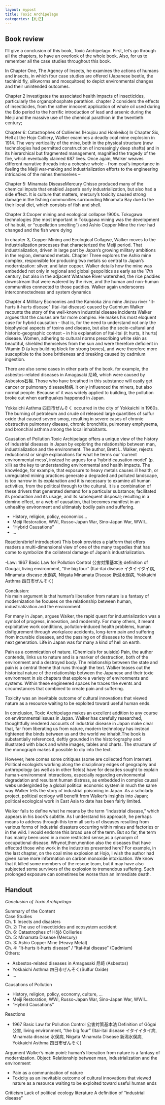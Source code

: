 ```yaml
---
layout: mypost
title: Toxic Archipelago
categories: [札记]
---
```


## Book review
I’ll give a conclusion of this book, Toxic Archipelago. First, let’s go through all the chapters, to have an overlook of the whole book. Also, for us to remember all the case studies throughout this book.

In Chapter One, The Agency of Insects, he examines the actions of humans and insects, in which four case studies are offered (Japanese beetle, the tachinid fly, silkworms and mosquitoes) to depict environmental changes and their unintended outcomes. 

Chapter 2 investigates the associated health impacts of insecticides, particularly the organophosphate parathion. chapter 2 considers the effects of insecticides, from the rather innocent application of whale oil used during the Edo period to the horriﬁc introduction of lead and arsenic during the Meiji and the massive use of the chemical parathion in the twentieth century;

Chapter 6: Catastrophes of Collieries (Houjou and Honkeiko)
In Chapter Six, Hell at the Hojo Colliery, Walker examines a deadly coal mine explosion in 1914. The very verticality of the mine, both in the physical structure (new technologies had permitted construction of increasingly deep shafts) and in its hierarchical but fragmented management, magnified the tragedy of the fire, which eventually claimed 687 lives. Once again, Walker weaves different narrative threads into a cohesive whole – from coal’s importance in fueling the Meiji war-making and industrialization efforts to the engineering intricacies of the mines themselves –

Chapter 5: Minamata DiseaseMercury
Chisso produced many of the chemical inputs that enabled Japan’s early industrialization, but also had a side effect. It is culture that matters, mercury’s toxicity caused strong damage in the fishing communities surrounding Minamata Bay due to the their local diet, which consists of fish and shell.

Chapter 3:Cooper mining and ecological collapse 1900s.
Tokugawa technologies (the most important in Tokugawa mining was the development of haibuki, or “cupellation smelting”) and Ashio Copper Mine
the river had changed and the fish were dying

In chapter 3, Copper Mining and Ecological Collapse, Walker moves to the industrialization processes that characterized the Meiji period. That industrialization, driven in large part by Japan’s growing military ambitions in the region, demanded metals. Chapter Three explores the Ashio mine complex, responsible for producing two metals so central to Japan’s modernization: silver, and later copper. Walker details how the mine was embedded not only in regional and global geopolitics as early as the 17th century, but also in the adjacent Watarase River watershed, the rice paddies downstream that were watered by the river, and the human and non-human communities connected to those paddies. Walker again underscores interconnectedness and system dynamics 

Chapter 4 Millitary Economies and the Kamioka zinc mine
Jinzuu river  "it-hurts it-hurts disease" (Itai-itai disease) caused by Cadmium
Walker recounts the story of the well-known industrial disease incidents 
Walker argues that the causes are far more complex. He makes his most eloquent case for hybrid causation –  that is, for the need to understand not only the biophysical aspects of toxins and disease, but also the socio-cultural and historic-geographic context –  in his explanation of Itai-Itai (it hurts, it hurts) disease. Women, adhering to cultural norms prescribing white skin as beautiful, shielded themselves from the sun and were therefore deficient in Vitamin D (a key building block for strong bones), and were therefore more susceptible to the bone brittleness and breaking caused by cadmium ingestion.

There are also some cases in other parts of the book. for example, the asbestos-related diseases in Amagasaki 尼崎, which were caused by Asbestos石棉. Those who have breathed in this substance will easily get cancer or pulmonary disease肺病. It only influenced the miners, but also normal people. Because of it was widely applied to building, the pollution broke out when earthquakes happened in Japan. 

Yokkaichi Asthma 四日市ぜんそく occurred in the city of Yokkaichi in 1960s. The burning of petroleum and crude oil released large quantities of sulfur oxide that caused severe smog, resulting in severe cases of chronic obstructive pulmonary disease, chronic bronchitis, pulmonary emphysema, and bronchial asthma among the local inhabitants.

Causation of Pollution
Toxic Archipelago offers a unique view of the history of industrial diseases in Japan by exploring the relationship between man, industrialization and the environment. The author, Brett L. Walker, rejects reductionist or single explanations for what he terms our ‘current environmental mess’, instead he argues for a ‘hybrid causation model’ (p. xiii) as the key to understanding environmental and health impacts. The knowledge, for example, that exposure to heavy metals causes ill health, or unregulated mining practices generate a degraded and polluted landscape, is too narrow in its explanation and it is necessary to examine all human activities, from the political through to the cultural. It is a combination of these drivers that generated demand for a particular substance; facilitated its production and its usage, and its subsequent disposal; resulting in a domino effect, or a web of causation, that becomes manifest in an unhealthy environment and ultimately bodily pain and suffering.


- History, religion, policy, economics...
- Meiji Restoration, WWI, Russo-Japan War, Sino-Japan War, WWII...
- “Hybrid Causations”
- ...

Reaction(brief introduction)
This book provides a platform that offers readers a multi-dimensional view of one of the many tragedies that has come to symbolize the collateral damage of Japan’s industrialization.

-Law: 1967 Basic Law for Pollution Control 公害対策基本法
definition of Gougai, living environment, “the big four”  (Itai-itai disease イタイイタイ病, Minamata disease 水俣病, Niigata Minamata Disease 新潟水俣病, Yokkaichi Asthma 四日市ぜんそく)

Conclusion:       
his main argument is that human’s liberation from nature is a fantasy of modernization
he focuses on the relationship between human, industrialization and the environment.

For many in Japan, argues Walker, the rapid quest for industrialization was a symbol of progress, innovation, and modernity. For many others, it meant exploitative work conditions, pollution-induced health problems, human disfigurement through workplace accidents, long-term pain and suffering from incurable diseases, and the passing on of diseases to the innocent next generation. Life in Japan was for many a kind of hell on earth.

Pain as a commication of nature. (Chemicals for suiside)
Pain, the author contends, links us to nature and is a marker of destruction, both of the environment and a destroyed body. The relationship between the state and pain is a central theme that runs through the text. Walker teases out the historical nature of the relationship between the Japanese and their toxic environment in six chapters that explore a variety of environments and systems. Within these engineered spaces he traces the events and circumstances that combined to create pain and suffering.

Toxicity was an inevitable outcome of cultural innovations that viewed nature as a resource waiting to be exploited toward useful human ends. 

In conclusion, Toxic Archipelago makes an excellent addition to any course on environmental issues in Japan. Walker has carefully researched, thoughtfully rendered accounts of industrial disease in Japan make clear that, far from liberating us from nature, modern technology has instead tightened the binds between us and the world we inhabit.The book is substantially referenced, deftly grounded in the historiography and illustrated with black and white images, tables and charts. The structure of the monograph makes it possible to dip into the text.

However, here comes some critiques (some are collected from Internet).
Political ecologists working along the disciplinary edges of geography and anthropology (as well as in other fields) have for decades sought to explain human-environment interactions, especially regarding environmental degradation and resultant human distress, as embedded in complex causal webs undergirded by a global political economic system in much the same way Walker tells the story of industrial poisoning in Japan. As a scholarly project, political ecology will benefit from Walker’s insights into Japan; political ecological work in East Asia to date has been fairly limited.  

Walker fails to deﬁne what he means by the term “industrial disease,” which appears in his book’s subtitle. As I understand his approach, he perhaps means to address through this term all sorts of diseases resulting from various forms of  industrial disasters occurring within mines and factories or in the wild. I would endorse this broad use of the term. But  so far, the term has mainly been used in a more restricted sense,as a synonym of occupational disease. Whynot,then,mention also the diseases that have affected those who work in the industries presented here? For example,  in the last chapter, on the coal mine explosion at Hojo, I wish the author had given some more information on carbon monoxide intoxication. We know that it killed some members of the rescue team, but it may have also subjected some survivors of the explosion to tremendous suffering. Such prolonged exposure can sometimes be worse than an immediate death.
  
      


## Handout

*Conclusion of Toxic Archipelago*

Summary of the Content  
Case Studies  
Ch. 1: Insects and disasters  
Ch. 2: The use of insecticides and ecosystem accident  
Ch. 6: Catastrophes of Hōjō Collieries  
Ch. 5: Minamata Disease (Mercury)  
Ch. 3: Ashio Copper Mine (Heavy Metal)  
Ch. 4: “It-hurts it-hurts disease” / “Itai-itai disease” (Cadmium)  
Others:   
- Asbestos-related diseases in Amagasaki 尼崎 (Asbestos)  
- Yokkaichi Asthma 四日市ぜんそく(Sulfur Oxide) 
- ...

Causations of Pollution
- History, religion, policy, economy, culture, ...
- Meiji Restoration, WWI, Russo-Japan War, Sino-Japan War, WWII...
- “Hybrid Causations”

Reactions
-  1967 Basic Law for Pollution Control 公害対策基本法
   Definition of Gōgai 公害, living environment, “the big four” 
 (Itai-itai disease イタイイタイ病, Minamata disease 水俣病, Niigata Minamata Disease 新潟水俣病, Yokkaichi Asthma 四日市ぜんそく)

Argument
Walker’s main point: human’s liberation from nature is a fantasy of modernization.
Object: Relationship between man, industrialization and the environment
- Pain as a communication of nature
- Toxicity as an inevitable outcome of cultural innovations that viewed nature as a resource waiting to be exploited toward useful human ends

Criticism
Lack of political ecology literature
A definition of “industrial disease”



